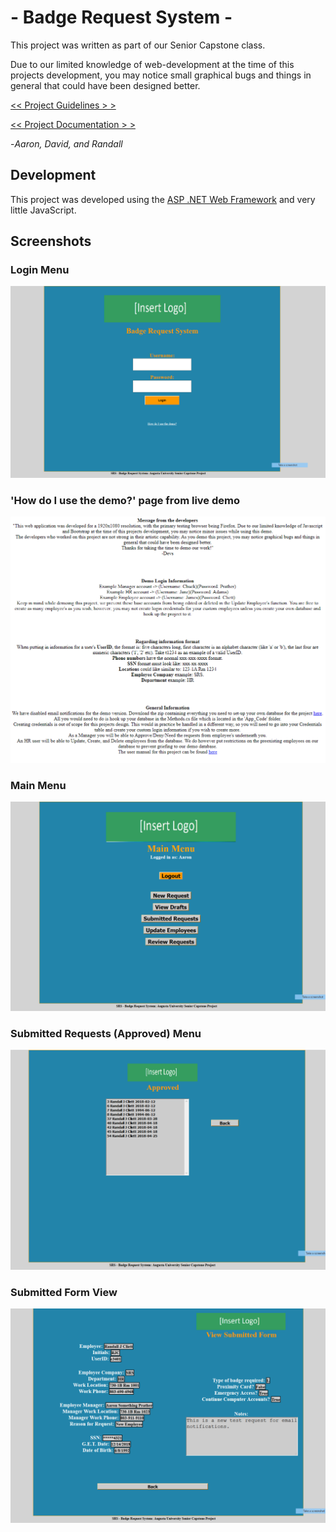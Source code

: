 


# - Badge Request System -

This project was written as part of our Senior Capstone class.

Due to our limited knowledge of web-development at the time of this projects development, you may notice small graphical bugs and things in general that could have been designed better.

[<< Project Guidelines > >](https://github.com/BadgeRequestSystem/SRSWebApp/blob/PostSemesterUpdates/Site_Data/BadgeRequestProject.pdf)

[<< Project Documentation > >](https://github.com/BadgeRequestSystem/SRSWebApp/blob/PostSemesterUpdates/Site_Data/UserManual.pdf)

-*Aaron, David, and Randall*
 

## Development

This project was developed using the [ASP .NET Web Framework](https://dotnet.microsoft.com/apps/aspnet) and very little JavaScript.

## Screenshots

### Login Menu
![enter image description here](https://raw.githubusercontent.com/BadgeRequestSystem/SRSWebApp/PostSemesterUpdates/Images/Screenshot_1.png)
### 'How do I use the demo?' page from live demo
![enter image description here](https://raw.githubusercontent.com/BadgeRequestSystem/SRSWebApp/PostSemesterUpdates/Images/Screenshot_5.png)
### Main Menu
![enter image description here](https://raw.githubusercontent.com/BadgeRequestSystem/SRSWebApp/PostSemesterUpdates/Images/Screenshot_2.png)
### Submitted Requests (Approved) Menu
![enter image description here](https://raw.githubusercontent.com/BadgeRequestSystem/SRSWebApp/PostSemesterUpdates/Images/Screenshot_3.png)
### Submitted Form View
![enter image description here](https://raw.githubusercontent.com/BadgeRequestSystem/SRSWebApp/PostSemesterUpdates/Images/Screenshot_4.png)
